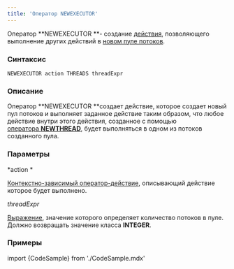 ```yaml
---
title: 'Оператор NEWEXECUTOR'
---
```


Оператор **NEWEXECUTOR **- создание [действия](Действия.md), позволяющего выполнение других действий в [новом пуле потоков](Создание_потоков_NEWTHREAD_NEWEXECUTOR.md).

### Синтаксис

    NEWEXECUTOR action THREADS threadExpr

### Описание

Оператор **NEWEXECUTOR **создает действие, которое создает новый пул потоков и выполняет заданное действие таким образом, что любое действие внутри этого действия, созданное с помощью [оператора **NEWTHREAD**](Оператор_NEWTHREAD.md), будет выполняться в одном из потоков созданного пула. 

### Параметры

*action *

[Контекстно-зависимый оператор-действие](Операторы-действия.md#контекстно-зависимые-операторы), описывающий действие которое будет выполнено.

*threadExpr*

[Выражение](Выражения.md), значение которого определяет количество потоков в пуле. Должно возвращать значение класса **INTEGER**. 

### Примеры


import {CodeSample} from './CodeSample.mdx'

<CodeSample url="https://documentation.lsfusion.org/sample?file=ActionSample&block=newexecutor"/>

  
